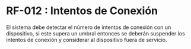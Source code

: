 # RF-012 : Intentos de Conexión

El sistema debe detectar el número de intentos de conexión con un dispositivo, si este supera un umbral entonces se deberán suspender los intentos de conexión y considerar al dispositivo fuera de servicio.
